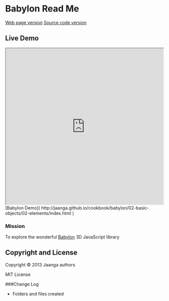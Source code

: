 Babylon Read Me
===
[Web page version]( http://jaanga.github.io/cookbook/babylon/)
[Source code version]( https://github.com/jaanga/cookbook/tree/gh-pages/babylon/ )

## Live Demo

<iframe src="http://jaanga.github.io/cookbook/babylon/02-basic-objects/02-elements/index.html" width=100% height=500px class='overview' >
There is an `iframe` here. It is not visible when viewed on github.com/jaanga. To view, please go to http://jaanga.github.io/cookbook.
</iframe>
[Babylon Demo]( http://jaanga.github.io/cookbook/babylon/02-basic-objects/02-elements/index.html )


### Mission
To explore the wonderful [Babylon]( http://www.babylonjs.com/ ) 3D JavaScript library


## Copyright and License
Copyright &copy; 2013 Jaanga authors

MIT License

###Change Log


* Folders and files created





